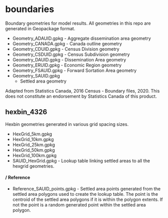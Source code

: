 # boundaries
Boundary geometries for model results.  All geometries in this repo are generated in Geopackage format.

 - Geometry_ADAUID.gpkg
		 - Aggregate dissemination area geometry
 - Geometry_CANADA.gpkg
		 - Canada outline geometry
 - Geometry_CDUID.gpkg
		 - Census Division geometry
 - Geometry_CSDUID.gpkg
		 - Census Subdivision geometry
 - Geometry_DAUID.gpkg
		- Dissemination Area geometry
 - Geometry_ERUID.gpkg
		 - Economic Region geometry
 - Geometry_FSAUID.gpkg
		 - Forward Sortation Area geometry
 - Geometry_SAUID.gpkg
	 -  Settled area geometry
  
  Adapted from Statistics Canada, 2016 Census - Boundary files, 2020. This does not constitute an endorsement by Statistics Canada of this product.

## hexbin_4326

Hexbin geometries generated in various grid spacing sizes.

 - HexGrid_5km.gpkg
 - HexGrid_10km.gpkg
 - HexGrid_25km.gpkg
 - HexGrid_50km.gpkg
 - HexGrid_100km.gpkg
 - SAUID_HexGrid.gpkg
		 - Lookup table linking settled areas to all the hexgrid geometries.
	
#### / Reference
 - Reference_SAUID_points.gpkg
		 - Settled area points generated from the settled area polygons used to create the lookup table.  The point is the centroid of the settled area polygons if it is within the polygon extents.  If not the point is a random generated point within the settled area polygon.
